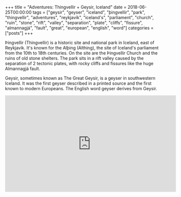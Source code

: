 +++
title = "Adventures: Thingvellir + Geysir, Iceland"
date = 2018-06-25T00:00:00
tags = ["geysir", "geyser", "iceland", "þingvellir", "park", "thingvellir", "adventures", "reykjavík", "iceland's", "parliament", "church", "ruin", "stone", "rift", "valley", "separation", "plate", "cliffs", "fissure", "almannagjá", "fault", "great", "european", "english", "word"]
categories = ["posts"]
+++


Þingvellir (Thingvellir) is a historic site and national park in Iceland, east of Reykjavík. It's known for the Alþing (Althing), the site of Iceland's parliament from the 10th to 18th centuries. On the site are the Þingvellir Church and the ruins of old stone shelters. The park sits in a rift valley caused by the separation of 2 tectonic plates, with rocky cliffs and fissures like the huge Almannagjá fault.

Geysir, sometimes known as The Great Geysir, is a geyser in southwestern Iceland. It was the first geyser described in a printed source and the first known to modern Europeans. The English word geyser derives from Geysir.

<iframe width="560" height="315" src="https://www.youtube.com/embed/SbX9R2_o4go" frameborder="0" allow="autoplay; encrypted-media" allowfullscreen></iframe>
